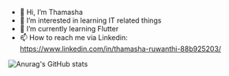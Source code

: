 - 👋 Hi, I’m Thamasha
- 👀 I’m interested in learning IT related things
- 🌱 I’m currently learning Flutter 
- 📫 How to reach me via Linkedin: https://www.linkedin.com/in/thamasha-ruwanthi-88b925203/



![Anurag's GitHub stats](https://github-readme-stats.vercel.app/api?username=Thamasha-ru&show_icons=true&theme=dark)

<!---
Thamasha-ru/Thamasha-ru is a ✨ special ✨ repository because its `README.md` (this file) appears on your GitHub profile.
You can click the Preview link to take a look at your changes.
--->
